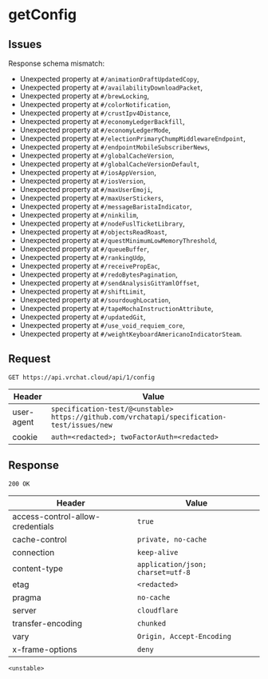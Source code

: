 # getConfig

## Issues
Response schema mismatch:
* Unexpected property at ``#/animationDraftUpdatedCopy``,
* Unexpected property at ``#/availabilityDownloadPacket``,
* Unexpected property at ``#/brewLocking``,
* Unexpected property at ``#/colorNotification``,
* Unexpected property at ``#/crustIpv4Distance``,
* Unexpected property at ``#/economyLedgerBackfill``,
* Unexpected property at ``#/economyLedgerMode``,
* Unexpected property at ``#/electionPrimaryChumpMiddlewareEndpoint``,
* Unexpected property at ``#/endpointMobileSubscriberNews``,
* Unexpected property at ``#/globalCacheVersion``,
* Unexpected property at ``#/globalCacheVersionDefault``,
* Unexpected property at ``#/iosAppVersion``,
* Unexpected property at ``#/iosVersion``,
* Unexpected property at ``#/maxUserEmoji``,
* Unexpected property at ``#/maxUserStickers``,
* Unexpected property at ``#/messageBaristaIndicator``,
* Unexpected property at ``#/ninkilim``,
* Unexpected property at ``#/nodeFuslTicketLibrary``,
* Unexpected property at ``#/objectsReadRoast``,
* Unexpected property at ``#/questMinimumLowMemoryThreshold``,
* Unexpected property at ``#/queueBuffer``,
* Unexpected property at ``#/rankingUdp``,
* Unexpected property at ``#/receivePropEac``,
* Unexpected property at ``#/redoBytesPagination``,
* Unexpected property at ``#/sendAnalysisGitYamlOffset``,
* Unexpected property at ``#/shiftLimit``,
* Unexpected property at ``#/sourdoughLocation``,
* Unexpected property at ``#/tapeMochaInstructionAttribute``,
* Unexpected property at ``#/updatedGit``,
* Unexpected property at ``#/use_void_requiem_core``,
* Unexpected property at ``#/weightKeyboardAmericanoIndicatorSteam``.
## Request
`GET https://api.vrchat.cloud/api/1/config`

| Header | Value |
| ------ | ----- |
| user-agent | `specification-test/@<unstable> https://github.com/vrchatapi/specification-test/issues/new` |
| cookie | `auth=<redacted>; twoFactorAuth=<redacted>` |


## Response
`200 OK`

| Header | Value |
| ------ | ----- |
| access-control-allow-credentials | `true` |
| cache-control | `private, no-cache` |
| connection | `keep-alive` |
| content-type | `application/json; charset=utf-8` |
| etag | `<redacted>` |
| pragma | `no-cache` |
| server | `cloudflare` |
| transfer-encoding | `chunked` |
| vary | `Origin, Accept-Encoding` |
| x-frame-options | `deny` |

```jsonc
<unstable>
```
